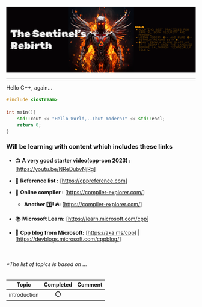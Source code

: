 ![github-banner](./Github-banner.png)

---

Hello C++, again...

```cpp
#include <iostream>

int main(){
    std::cout << "Hello World,..(but modern)" << std::endl;
    return 0;
}
```

### Will be learning with content which includes these links

- 📺 **A very good starter video(cpp-con 2023) :** [<https://youtu.be/NReDubvNjRg>]  
- 🔖 **Reference list :** [<https://cppreference.com>]  
- 🔨 **Online compiler :** [<https://compiler-explorer.com/>]  
    - **Another 1️⃣! 🔥:** [<https://compiler-explorer.com/>]  

- 📚 **Microsoft Learn:** [<https://learn.microsoft.com/cpp>]  
- 📝 **Cpp blog from Microsoft:** [<https://aka.ms/cpp>] | [<https://devblogs.microsoft.com/cppblog/>]

<br/>

###### *The list of topics is based on ...

|Topic | Completed | Comment|
|---|:---:|---|
|introduction|⭕ | |